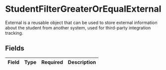 # StudentFilterGreaterOrEqualExternal

External is a reusable object that can be used to store external information about the student from another system, used for third-party integration tracking.


## Fields

| Field       | Type        | Required    | Description |
| ----------- | ----------- | ----------- | ----------- |